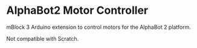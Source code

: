 # AlphaBot2 Motor Controller

mBlock 3 Arduino extension to control motors for the AlphaBot 2 platform.

Not compatible with Scratch.